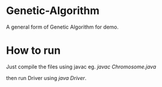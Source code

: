 # Genetic-Algorithm
A general form of Genetic Algorithm for demo.

# How to run
Just compile the files using javac
eg. *javac Chromosome.java*

then run Driver using *java Driver*.
